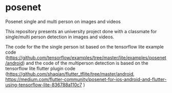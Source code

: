 # posenet
Posenet single and multi person on images and videos

This repository presents an university project done with a classmate for single/multi person detection in images and videos.

The code for the the single person ist based on the tensorflow lite example code (https://github.com/tensorflow/examples/tree/master/lite/examples/posenet/android) and the code of the multiperson detection is based on the tensorflow lite flutter plugin code (https://github.com/shaqian/flutter_tflite/tree/master/android, https://medium.com/flutter-community/posenet-for-ios-android-and-flutter-using-tensorflow-lite-836788a110c7 ) 
